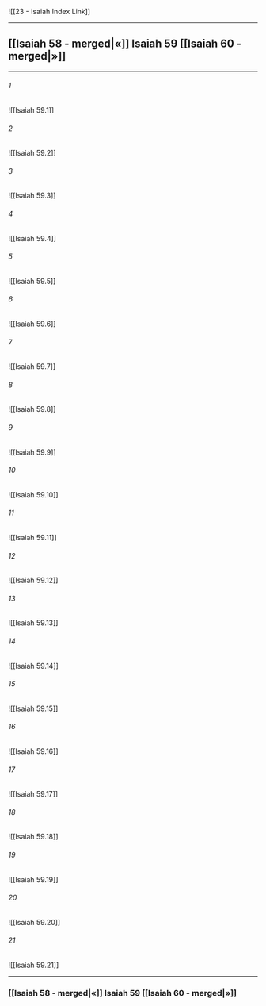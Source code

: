 ![[23 - Isaiah Index Link]]

---
##  [[Isaiah 58 - merged|«]] Isaiah 59 [[Isaiah 60 - merged|»]]

---

###### 1
![[Isaiah 59.1]] 

###### 2
![[Isaiah 59.2]] 

###### 3
![[Isaiah 59.3]] 

###### 4
![[Isaiah 59.4]]

###### 5 
![[Isaiah 59.5]] 

###### 6
![[Isaiah 59.6]] 

###### 7
![[Isaiah 59.7]] 

###### 8
![[Isaiah 59.8]] 

###### 9
![[Isaiah 59.9]] 

###### 10
![[Isaiah 59.10]] 

###### 11
![[Isaiah 59.11]] 

###### 12
![[Isaiah 59.12]]

###### 13
![[Isaiah 59.13]] 

###### 14
![[Isaiah 59.14]] 

###### 15
![[Isaiah 59.15]]

###### 16
![[Isaiah 59.16]] 

###### 17
![[Isaiah 59.17]]

###### 18
![[Isaiah 59.18]] 

###### 19
![[Isaiah 59.19]] 

###### 20
![[Isaiah 59.20]]

###### 21
![[Isaiah 59.21]] 


---
###  [[Isaiah 58 - merged|«]] Isaiah 59 [[Isaiah 60 - merged|»]]
